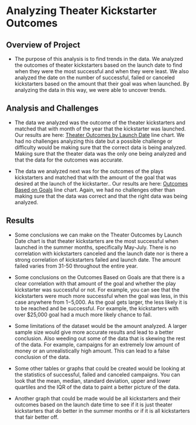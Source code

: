 # Analyzing Theater Kickstarter Outcomes

## Overview of Project

- The purpose of this analysis is to find trends in the data. We analyzed the outcomes of theater kickstarters based on the launch date to find when they were the most successful and when they were least. We also analyzed the date on the number of successful, failed or canceled kickstarters based on the amount that their goal was when launched. By analyzing the data in this way, we were able to uncover trends.

## Analysis and Challenges

- The data we analyzed was the outcome of the theater kickstarters and matched that with month of the year that the kickstarter was launched. Our results are here: [Theater Outcomes by Launch Date](/resources/Theater_Outcomes_vs_Launch.png) line chart. We had no challenges analyzing this date but a possible challenge or difficulty would be making sure that the correct data is being analyzed. Making sure that the theater data was the only one being analyzed and that the data for the outcomes was accurate.

- The data we analyzed next was for the outcomes of the plays kickstarters and matched that with the amount of the goal that was desired at the launch of the kickstarter.. Our results are here: [Outcomes Based on Goals](/resources/Outcomes_vs_Goals.png) line chart. Again, we had no challenges other than making sure that the data was correct and that the right data was being analyzed.

## Results

- Some conclusions we can make on the Theater Outcomes by Launch Date chart is that theater kickstarters are the most successful when launched in the summer months, specifically May-July. There is no correlation with kickstarters canceled and the launch date nor is there a strong correlation of kickstarters failed and launch date. The amount failed varies from 31-50 throughout the entire year.

- Some conclusions on the Outcomes Based on Goals are that there is a clear correlation with that amount of the goal and whether the play kickstarter was successful or not. For example, you can see that the kickstarters were much more successful when the goal was less, in this case anywhere from $1-$5,000. As the goal gets larger, the less likely it is to be reached and be successful. For example, the kickstarters with over $25,000 goal had a much more likely chance to fail.

- Some limitations of the dataset would be the amount analyzed. A larger sample size would give more accurate results and lead to a better conclusion. Also weeding out some of the data that is skewing the rest of the data. For example, campaigns for an extremely low amount of money or an unrealistically high amount. This can lead to a false conclusion of the data.

- Some other tables or graphs that could be created would be looking at the statistics of successful, failed and canceled campaigns. You can look that the mean, median, standard deviation, upper and lower quartiles and the IQR of the data to paint a better picture of the data. 
- Another graph that could be made would be all kickstarters and their outcomes based on the launch date time to see if it is just theater kickstarters that do better in the summer months or if it is all kickstarters that fair better off.

